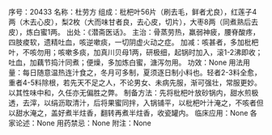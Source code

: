 序号：20433
名称：杜劳方
组成：枇杷叶56片（刷去毛，鲜者尤良），红莲子4两（木去心皮），梨2枚（大而味甘者良，去心皮，切片），大枣8两（同煮熟后去皮），炼白蜜1两。
出处：《潜斋医话》。
主治：骨蒸劳热，羸弱神疲，腰脊酸疼，四肢痠软，遗精吐血，咳逆嗽痰，一切阴虚火动之症。
加减：咳甚者，多加枇杷叶，不咳勿用；咳嗽多痰，加真川贝母1两，研极细，起锅时加入，滚1-2沸即收；吐血，加藕节捣汁同煮；便燥，多加炼白蜜，溏泻勿用。
功效：None
用法用量：每日随意温热连汁食之，冬月可多制，夏须逐日制小料也。轻者2-3料全愈，重者4-5料除根，若先天不足之人，不论男女、未病先服，渐可强壮，常服更妙。以其性味中和，久任亦无偏胜之弊。
制备方法：先将枇杷叶放砂锅内，甜水煎极透，去滓，以绢沥取清汁，后将果蜜同拌，入锅铺平，以枇杷叶汁淹之，不咳者但以甜水淹之，盖好煮半炷香，翻转再煮半炷香，收瓷罐内。
临床应用：None
各家论述：None
用药禁忌：None
附注：None
